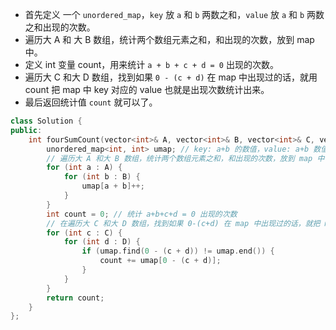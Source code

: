 - 首先定义 一个 `unordered_map`，`key` 放 `a` 和 `b` 两数之和，`value` 放 `a` 和 `b` 两数之和出现的次数。
- 遍历大 A 和 大 B 数组，统计两个数组元素之和，和出现的次数，放到 map 中。
- 定义 int 变量 count，用来统计 `a + b + c + d = 0` 出现的次数。
- 遍历大 C 和大 D 数组，找到如果 `0 - (c + d)` 在 map 中出现过的话，就用 count 把 map 中 key 对应的 value 也就是出现次数统计出来。
- 最后返回统计值 `count` 就可以了。

```c++
class Solution {
public:
    int fourSumCount(vector<int>& A, vector<int>& B, vector<int>& C, vector<int>& D) {
        unordered_map<int, int> umap; // key: a+b 的数值，value: a+b 数值出现的次数
        // 遍历大 A 和大 B 数组，统计两个数组元素之和，和出现的次数，放到 map 中
        for (int a : A) {
            for (int b : B) {
                umap[a + b]++;
            }
        }
        int count = 0; // 统计 a+b+c+d = 0 出现的次数
        // 在遍历大 C 和大 D 数组，找到如果 0-(c+d) 在 map 中出现过的话，就把 map 中 key 对应的 value 也就是出现次数统计出来。
        for (int c : C) {
            for (int d : D) {
                if (umap.find(0 - (c + d)) != umap.end()) {
                    count += umap[0 - (c + d)];
                }
            }
        }
        return count;
    }
};
```